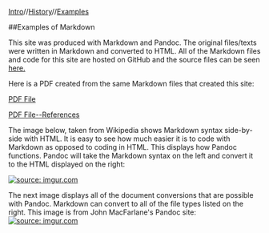 [Intro](https://aaronbev79.github.io/markdown/markdown_intro.html)//[History](https://aaronbev79.github.io/markdown/markdown_history.html)//[Examples](https://aaronbev79.github.io/markdown/markdown_examples.html)

##Examples of Markdown

This site was produced with Markdown and Pandoc. The original files/texts were written in Markdown and converted to HTML. All of the Markdown files and code for this site are hosted on GitHub and the source files can be seen [here.](https://github.com/aaronbev79/aaronbev79.github.io/tree/master/markdown)

Here is a PDF created from the same Markdown files that created this site:

[PDF File](https://www.dropbox.com/s/nqru925n1k1xzti/markdown_pdf.pdf?dl=0)

[PDF File--References](https://www.dropbox.com/s/iwwamhqq54k7q4j/references.pdf?dl=0)

The image below, taken from Wikipedia shows Markdown syntax side-by-side with HTML. It is easy to see how much easier it is to code with Markdown as opposed to coding in HTML. This displays how Pandoc functions. Pandoc will take the Markdown syntax on the left and convert it to the HTML displayed on the right:

<a href="http://imgur.com/mQ3U6q7"><img src="http://i.imgur.com/mQ3U6q7.png" title="source: imgur.com" /></a>


The next image displays all of the document conversions that are possible with Pandoc. Markdown can convert to all of the file types listed on the right. This image is from John MacFarlane's Pandoc site:
<a href="http://imgur.com/UUyAKCh"><img src="http://i.imgur.com/UUyAKCh.png" title="source: imgur.com" /></a>





